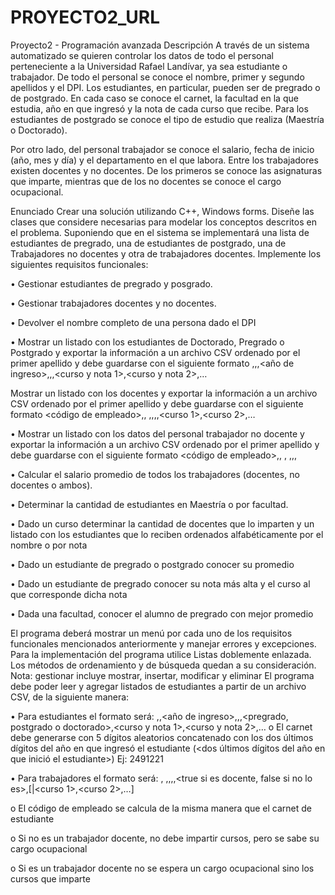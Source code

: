 # PROYECTO2_URL
Proyecto2 - Programación avanzada
Descripción
A través de un sistema automatizado se quieren controlar los datos de todo 
el personal perteneciente a la Universidad Rafael Landívar, ya sea 
estudiante o trabajador. De todo el personal se conoce el nombre, primer y 
segundo apellidos y el DPI. Los estudiantes, en particular, pueden ser de 
pregrado o de postgrado. En cada caso se conoce el carnet, la facultad en 
la que estudia, año en que ingresó y la nota de cada curso que recibe. Para 
los estudiantes de postgrado se conoce el tipo de estudio que realiza 
(Maestría o Doctorado).

Por otro lado, del personal trabajador se conoce el salario, fecha de inicio 
(año, mes y día) y el departamento en el que labora. Entre los trabajadores 
existen docentes y no docentes. De los primeros se conoce las asignaturas 
que imparte, mientras que de los no docentes se conoce el cargo 
ocupacional.

Enunciado
Crear una solución utilizando C++, Windows forms. Diseñe las clases que 
considere necesarias para modelar los conceptos descritos en el problema. 
Suponiendo que en el sistema se implementará una lista de estudiantes de 
pregrado, una de estudiantes de postgrado, una de Trabajadores no 
docentes y otra de trabajadores docentes. Implemente los siguientes 
requisitos funcionales:

• Gestionar estudiantes de pregrado y posgrado.

• Gestionar trabajadores docentes y no docentes.

• Devolver el nombre completo de una persona dado el DPI

• Mostrar un listado con los estudiantes de Doctorado, Pregrado o 
Postgrado y exportar la información a un archivo CSV ordenado por 
el primer apellido y debe guardarse con el siguiente formato
<carnet>,<apellidos>,<nombre>,<año de 
ingreso>,<DPI>,<facultad>,<curso y nota 1>,<curso y nota 2>,…<curso 
y nota n>

  Mostrar un listado con los docentes y exportar la información a un 
archivo CSV ordenado por el primer apellido y debe guardarse con el 
siguiente formato <código de empleado>,<apellidos>, 
<nombre>,<DPI>,<fecha de inicio>,<salario>,<curso 1>,<curso 
2>,…<curso n>
  
• Mostrar un listado con los datos del personal trabajador no docente y 
exportar la información a un archivo CSV ordenado por el primer 
apellido y debe guardarse con el siguiente formato <código de 
empleado>,<apellidos>, <nombre>, <DPI>,<fecha de inicio>,<cargo 
ocupacional>,<salario>

 • Calcular el salario promedio de todos los trabajadores (docentes, no 
docentes o ambos).

  • Determinar la cantidad de estudiantes en Maestría o por facultad.

  • Dado un curso determinar la cantidad de docentes que lo imparten y 
un listado con los estudiantes que lo reciben ordenados 
alfabéticamente por el nombre o por nota

  • Dado un estudiante de pregrado o postgrado conocer su promedio

  • Dado un estudiante de pregrado conocer su nota más alta y el curso 
al que corresponde dicha nota

  • Dada una facultad, conocer el alumno de pregrado con mejor 
promedio

  El programa deberá mostrar un menú por cada uno de los requisitos 
funcionales mencionados anteriormente y manejar errores y excepciones. 
Para la implementación del programa utilice Listas doblemente enlazada. 
Los métodos de ordenamiento y de búsqueda quedan a su consideración.
Nota: gestionar incluye mostrar, insertar, modificar y eliminar
El programa debe poder leer y agregar listados de estudiantes a partir de un 
archivo CSV, de la siguiente manera:

  • Para estudiantes el formato será: <apellidos>,<nombre>,<año de 
ingreso>,<DPI>,<facultad>,<pregrado, postgrado o 
doctorado>,<curso y nota 1>,<curso y nota 2>,…<curso y nota n>
o El carnet debe generarse con 5 dígitos aleatorios concatenado 
con los dos últimos dígitos del año en que ingresó el estudiante 
(<valor aleatorio><dos últimos dígitos del año en que inició el 
estudiante>) Ej: 2491221

• Para trabajadores el formato será: <apellidos>, 
<nombre>,<DPI>,<fecha de inicio>,<salario>,<true si es docente, false 
si no lo es>,[<cargo ocupacional>|<curso 1>,<curso 2>,…<curso n>]

  o El código de empleado se calcula de la misma manera que el 
carnet de estudiante

  o Si no es un trabajador docente, no debe impartir cursos, pero se 
sabe su cargo ocupacional

  o Si es un trabajador docente no se espera un cargo ocupacional 
sino los cursos que imparte
